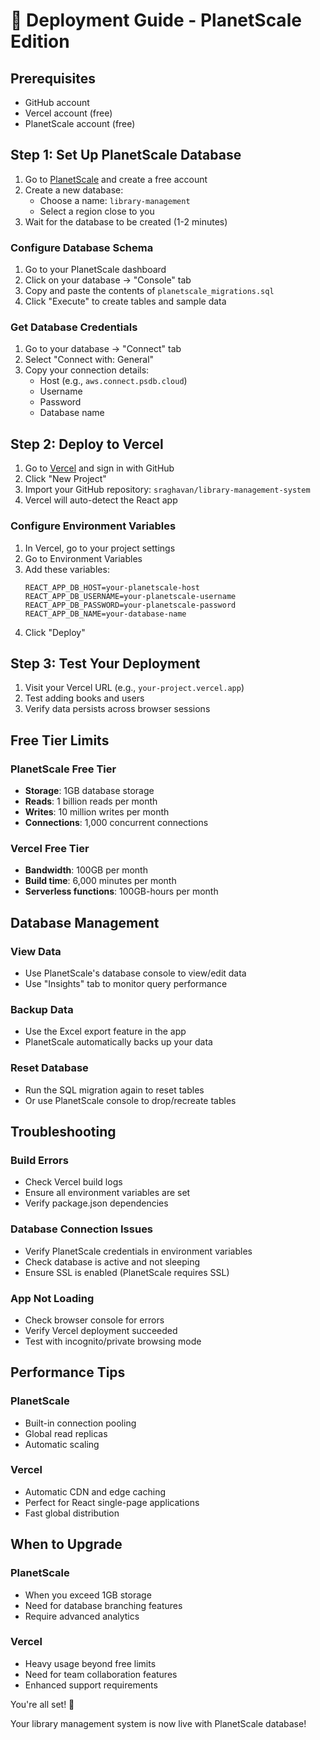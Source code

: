 # 🚀 Deployment Guide - PlanetScale Edition

## Prerequisites
- GitHub account
- Vercel account (free)
- PlanetScale account (free)

## Step 1: Set Up PlanetScale Database

1. Go to [PlanetScale](https://planetscale.com) and create a free account
2. Create a new database:
   - Choose a name: `library-management`
   - Select a region close to you
3. Wait for the database to be created (1-2 minutes)

### Configure Database Schema

1. Go to your PlanetScale dashboard
2. Click on your database → "Console" tab
3. Copy and paste the contents of `planetscale_migrations.sql`
4. Click "Execute" to create tables and sample data

### Get Database Credentials

1. Go to your database → "Connect" tab
2. Select "Connect with: General"
3. Copy your connection details:
   - Host (e.g., `aws.connect.psdb.cloud`)
   - Username
   - Password
   - Database name

## Step 2: Deploy to Vercel

1. Go to [Vercel](https://vercel.com) and sign in with GitHub
2. Click "New Project"
3. Import your GitHub repository: `sraghavan/library-management-system`
4. Vercel will auto-detect the React app

### Configure Environment Variables

1. In Vercel, go to your project settings
2. Go to Environment Variables
3. Add these variables:
   ```
   REACT_APP_DB_HOST=your-planetscale-host
   REACT_APP_DB_USERNAME=your-planetscale-username
   REACT_APP_DB_PASSWORD=your-planetscale-password
   REACT_APP_DB_NAME=your-database-name
   ```
4. Click "Deploy"

## Step 3: Test Your Deployment

1. Visit your Vercel URL (e.g., `your-project.vercel.app`)
2. Test adding books and users
3. Verify data persists across browser sessions

## Free Tier Limits

### PlanetScale Free Tier
- **Storage**: 1GB database storage
- **Reads**: 1 billion reads per month
- **Writes**: 10 million writes per month
- **Connections**: 1,000 concurrent connections

### Vercel Free Tier
- **Bandwidth**: 100GB per month
- **Build time**: 6,000 minutes per month
- **Serverless functions**: 100GB-hours per month

## Database Management

### View Data
- Use PlanetScale's database console to view/edit data
- Use "Insights" tab to monitor query performance

### Backup Data
- Use the Excel export feature in the app
- PlanetScale automatically backs up your data

### Reset Database
- Run the SQL migration again to reset tables
- Or use PlanetScale console to drop/recreate tables

## Troubleshooting

### Build Errors
- Check Vercel build logs
- Ensure all environment variables are set
- Verify package.json dependencies

### Database Connection Issues
- Verify PlanetScale credentials in environment variables
- Check database is active and not sleeping
- Ensure SSL is enabled (PlanetScale requires SSL)

### App Not Loading
- Check browser console for errors
- Verify Vercel deployment succeeded
- Test with incognito/private browsing mode

## Performance Tips

### PlanetScale
- Built-in connection pooling
- Global read replicas
- Automatic scaling

### Vercel
- Automatic CDN and edge caching
- Perfect for React single-page applications
- Fast global distribution

## When to Upgrade

### PlanetScale
- When you exceed 1GB storage
- Need for database branching features
- Require advanced analytics

### Vercel
- Heavy usage beyond free limits
- Need for team collaboration features
- Enhanced support requirements

You're all set! 🎉

Your library management system is now live with PlanetScale database!